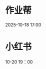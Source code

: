 # 作业帮
2025-10-18 17:00

# 小红书
10-20 19：00
<!--stackedit_data:
eyJoaXN0b3J5IjpbMTQyMzcyOTg2OCwtMjA5NDg4MTM2NiwtMT
k1MDM5NzcyOCwxMzEzMTM4NTk5LC0xODk0ODU0NjI4LDEzOTg4
MjQ4MTksLTExODQ1OTc2ODYsMTE1NzY5NTU4OSwtMTE4NDYwNT
I4Niw0OTA5NTIzMjEsMTE5OTc3MTQ1MywtODc5MTUyNjM1LDE4
MjAyNjU0NzZdfQ==
-->